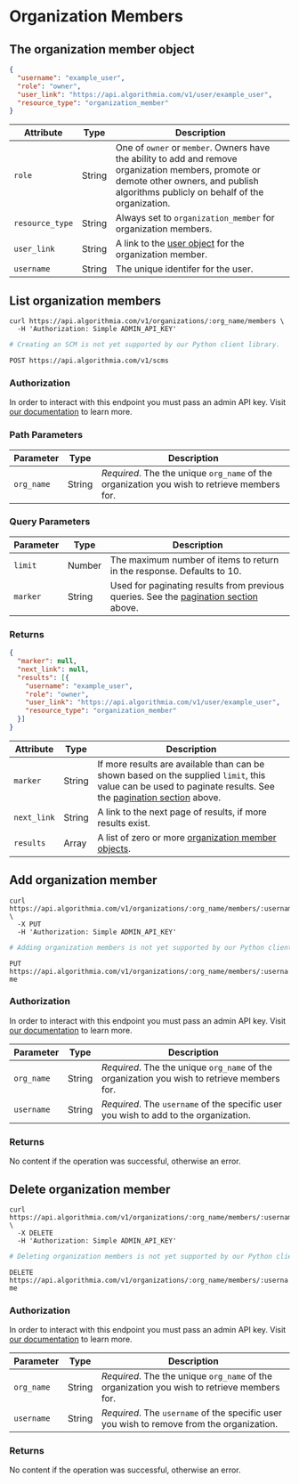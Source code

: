 # Organization Members

## The organization member object

```json
{
  "username": "example_user",
  "role": "owner",
  "user_link": "https://api.algorithmia.com/v1/user/example_user",
  "resource_type": "organization_member"
}
```

|Attribute|Type|Description|
|-|-|-|
|`role`|String|One of `owner` or `member`. Owners have the ability to add and remove organization members, promote or demote other owners, and publish algorithms publicly on behalf of the organization.|
|`resource_type`|String|Always set to `organization_member` for organization members.|
|`user_link`|String|A link to the [user object](#the-user-object) for the organization member.|
|`username`|String|The unique identifer for the user.|

## List organization members

```shell
curl https://api.algorithmia.com/v1/organizations/:org_name/members \
  -H 'Authorization: Simple ADMIN_API_KEY'
```

```python
# Creating an SCM is not yet supported by our Python client library.
```

`POST https://api.algorithmia.com/v1/scms`

### Authorization

In order to interact with this endpoint you must pass an admin API key. Visit [our documentation](https://algorithmia.com/developers/platform/customizing-api-keys) to learn more.

### Path Parameters

|Parameter|Type|Description|
|-|-|-|
|`org_name`|String|*Required*. The the unique `org_name` of the organization you wish to retrieve members for.|

### Query Parameters

|Parameter|Type|Description|
|-|-|-|
|`limit`|Number|The maximum number of items to return in the response. Defaults to 10.|
|`marker`|String|Used for paginating results from previous queries. See the [pagination section](#pagination) above.|

### Returns

```json
{
  "marker": null,
  "next_link": null,
  "results": [{
    "username": "example_user",
    "role": "owner",
    "user_link": "https://api.algorithmia.com/v1/user/example_user",
    "resource_type": "organization_member"
  }]
}
```

|Attribute|Type|Description|
|-|-|-|
|`marker`|String|If more results are available than can be shown based on the supplied `limit`, this value can be used to paginate results. See the [pagination section](#pagination) above.|
|`next_link`|String|A link to the next page of results, if more results exist.|
|`results`|Array|A list of zero or more [organization member objects](#the-organization-member-object).|

## Add organization member

```shell
curl https://api.algorithmia.com/v1/organizations/:org_name/members/:username \
  -X PUT
  -H 'Authorization: Simple ADMIN_API_KEY'
```

```python
# Adding organization members is not yet supported by our Python client library.
```

`PUT https://api.algorithmia.com/v1/organizations/:org_name/members/:username`

### Authorization

In order to interact with this endpoint you must pass an admin API key. Visit [our documentation](https://algorithmia.com/developers/platform/customizing-api-keys) to learn more.


|Parameter|Type|Description|
|-|-|-|
|`org_name`|String|*Required*. The the unique `org_name` of the organization you wish to retrieve members for.|
|`username`|String|*Required*. The `username` of the specific user you wish to add to the organization.|

### Returns

No content if the operation was successful, otherwise an error.

## Delete organization member

```shell
curl https://api.algorithmia.com/v1/organizations/:org_name/members/:username \
  -X DELETE
  -H 'Authorization: Simple ADMIN_API_KEY'
```

```python
# Deleting organization members is not yet supported by our Python client library.
```

`DELETE https://api.algorithmia.com/v1/organizations/:org_name/members/:username`

### Authorization

In order to interact with this endpoint you must pass an admin API key. Visit [our documentation](https://algorithmia.com/developers/platform/customizing-api-keys) to learn more.


|Parameter|Type|Description|
|-|-|-|
|`org_name`|String|*Required*. The the unique `org_name` of the organization you wish to retrieve members for.|
|`username`|String|*Required*. The `username` of the specific user you wish to remove from the organization.|

### Returns

No content if the operation was successful, otherwise an error.
